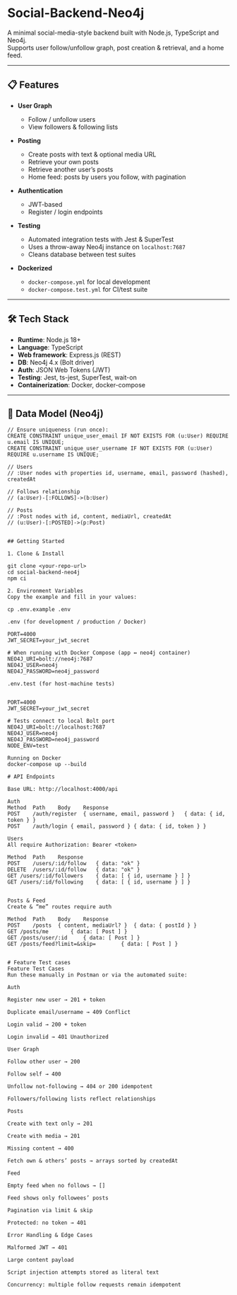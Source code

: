 # Social-Backend-Neo4j

A minimal social-media-style backend built with Node.js, TypeScript and Neo4j.  
Supports user follow/unfollow graph, post creation & retrieval, and a home feed.

---

## 📋 Features

- **User Graph**  
  - Follow / unfollow users  
  - View followers & following lists

- **Posting**  
  - Create posts with text & optional media URL  
  - Retrieve your own posts  
  - Retrieve another user’s posts  
  - Home feed: posts by users you follow, with pagination

- **Authentication**  
  - JWT-based  
  - Register / login endpoints  

- **Testing**  
  - Automated integration tests with Jest & SuperTest  
  - Uses a throw-away Neo4j instance on `localhost:7687`  
  - Cleans database between test suites  

- **Dockerized**  
  - `docker-compose.yml` for local development  
  - `docker-compose.test.yml` for CI/test suite  

---

## 🛠️ Tech Stack

- **Runtime**: Node.js 18+  
- **Language**: TypeScript  
- **Web framework**: Express.js (REST)  
- **DB**: Neo4j 4.x (Bolt driver)  
- **Auth**: JSON Web Tokens (JWT)  
- **Testing**: Jest, ts-jest, SuperTest, wait-on  
- **Containerization**: Docker, docker-compose  

---

## 📐 Data Model (Neo4j)

```cypher
// Ensure uniqueness (run once):
CREATE CONSTRAINT unique_user_email IF NOT EXISTS FOR (u:User) REQUIRE u.email IS UNIQUE;
CREATE CONSTRAINT unique_user_username IF NOT EXISTS FOR (u:User) REQUIRE u.username IS UNIQUE;

// Users
// :User nodes with properties id, username, email, password (hashed), createdAt

// Follows relationship
// (a:User)-[:FOLLOWS]->(b:User)

// Posts
// :Post nodes with id, content, mediaUrl, createdAt
// (u:User)-[:POSTED]->(p:Post)


## Getting Started

1. Clone & Install

git clone <your-repo-url>
cd social-backend-neo4j
npm ci

2. Environment Variables
Copy the example and fill in your values:

cp .env.example .env

.env (for development / production / Docker)

PORT=4000
JWT_SECRET=your_jwt_secret

# When running with Docker Compose (app ↔ neo4j container)
NEO4J_URI=bolt://neo4j:7687
NEO4J_USER=neo4j
NEO4J_PASSWORD=neo4j_password

.env.test (for host-machine tests)


PORT=4000
JWT_SECRET=your_jwt_secret

# Tests connect to local Bolt port
NEO4J_URI=bolt://localhost:7687
NEO4J_USER=neo4j
NEO4J_PASSWORD=neo4j_password
NODE_ENV=test

Running on Docker
docker-compose up --build

# API Endpoints

Base URL: http://localhost:4000/api

Auth
Method	Path	Body	Response
POST	/auth/register	{ username, email, password }	{ data: { id, token } }
POST	/auth/login	{ email, password }	{ data: { id, token } }

Users
All require Authorization: Bearer <token>

Method	Path	Response
POST	/users/:id/follow	{ data: "ok" }
DELETE	/users/:id/follow	{ data: "ok" }
GET	/users/:id/followers	{ data: [ { id, username } ] }
GET	/users/:id/following	{ data: [ { id, username } ] }


Posts & Feed
Create & “me” routes require auth

Method	Path	Body	Response
POST	/posts	{ content, mediaUrl? }	{ data: { postId } }
GET	/posts/me		{ data: [ Post ] }
GET	/posts/user/:id		{ data: [ Post ] }
GET	/posts/feed?limit=&skip=		{ data: [ Post ] }


# Feature Test cases
Feature Test Cases
Run these manually in Postman or via the automated suite:

Auth

Register new user → 201 + token

Duplicate email/username → 409 Conflict

Login valid → 200 + token

Login invalid → 401 Unauthorized

User Graph

Follow other user → 200

Follow self → 400

Unfollow not-following → 404 or 200 idempotent

Followers/following lists reflect relationships

Posts

Create with text only → 201

Create with media → 201

Missing content → 400

Fetch own & others’ posts → arrays sorted by createdAt

Feed

Empty feed when no follows → []

Feed shows only followees’ posts

Pagination via limit & skip

Protected: no token → 401

Error Handling & Edge Cases

Malformed JWT → 401

Large content payload

Script injection attempts stored as literal text

Concurrency: multiple follow requests remain idempotent
